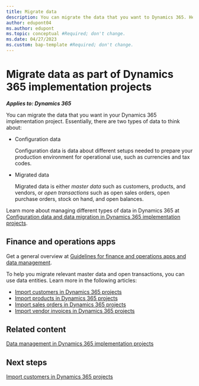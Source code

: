 ```yaml
---
title: Migrate data
description: You can migrate the data that you want to Dynamics 365. Here, we outline the tools and other guidance. The article is still very basic, but more content will be added throughout 2023. 
author: edupont04
ms.author: edupont
ms.topic: conceptual #Required; don't change.
ms.date: 04/27/2023
ms.custom: bap-template #Required; don't change.
---
```


# Migrate data as part of Dynamics 365 implementation projects

***Applies to: Dynamics 365***

You can migrate the data that you want in your Dynamics 365 implementation project. Essentially, there are two types of data to think about:

- Configuration data

  Configuration data is data about different setups needed to prepare your production environment for operational use, such as currencies and tax codes.  
- Migrated data

  Migrated data is either *master data* such as customers, products, and vendors, or *open transactions* such as open sales orders, open purchase orders, stock on hand, and open balances.

Learn more about managing different types of data in Dynamics 365 at [Configuration data and data migration in Dynamics 365 implementation projects](../implementation-guide/data-management-configuration-data-migration.md).  

## Finance and operations apps

Get a general overview at [Guidelines for finance and operations apps and data management](../implementation-guide/data-management-product-specific-fo.md).  

To help you migrate relevant master data and open transactions, you can use data entities. Learn more in the following articles:

- [Import customers in Dynamics 365 projects](import-customers.md)  
- [Import products in Dynamics 365 projects](import-products.md)  
- [Import sales orders in Dynamics 365 projects](import-sales-orders.md)  
- [Import vendor invoices in Dynamics 365 projects](import-vendor-invoices.md)  

## Related content

[Data management in Dynamics 365 implementation projects](../implementation-guide/data-management.md)  

## Next steps

[Import customers in Dynamics 365 projects](import-customers.md)  
